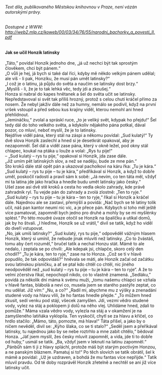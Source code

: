 ﻿###### Text díla, publikovaného Městskou knihovnou v Praze, není vázán autorskými právy.
###### Dostupné z WWW: http://web2.mlp.cz/koweb/00/03/34/76/55/narodni_bachorky_a_povesti_II.pdf  

#### Jak se učil Honzík latinsky
„Táto,”  povídal  Honzík  jednoho  dne,  „já  už  nechci  být  tak  sprostým člověkem, chci být pánem.“  
„O vůli je hej, já bych si také dal říci, kdyby mě někdo velkým  pánem udělal; ale víš - li pak, Honzíku, že musí pán umět latinsky?“  
„I což je o latinu, já půjdu do světa a naučím se latinsky dost brzy.“  
„Myslíš - li, že je to tak lehká věc, tedy jdi a zkoušej.“  
Honza si nabral do kapes hnětanek a šel do světa učit se latinsky.  Nepředstavoval si svět tak příliš hrozný, protož s celou chutí kráčel přímo za nosem. Že nebyl jakživ dále než za humny, nemálo se podivil, když na první vršek vstoupil a před sebou kus krajiny viděl, kterou nemohl ani hned přehlídnout.  
„Jemináčku,“ zvolal a spráskl ruce, „to je veliký svět, kdypak ho přejdu!“
Šel tedy dál do toho velkého světa, a kdykoliv nějakého pána potkal,  dával  pozor, co  mluví,  neboť  myslil,  že  je  to  latinsky.   
Nejdříve viděl pána, který stál na záspi a někomu povídal: „Sud kulatý!“  Ty  dvě slova  Honzík  zaslechl  a  hned  si  je  desetkrát opakoval, aby je nezapomněl.   Šel dál a viděl zase pána, který v okně ležel, pod okny stál chlapec, koukal na ptáka u louže a volal: „Rys tu pije!“   
– „Sud kulatý – rys tu pije,“ opakoval si Honzík, jda zase dále.   
„Již umím pět latinských slov, a než se naděju, bude ze mne pán.“   
Sto kroků dále stál opět pán a ukazoval pacholkovi na káru řka: „Tu je kára.“  
„Sud kulatý – rys  tu  pije – tu je kára,“ předříkával si Honzík, a když to dobře uměl, poskočil radostí a pravil sám k sobě: „Já nevím, co ten táta měl, vždyť mi ta latina jde jako hračka a hnedle budu umět latinsky jako česky.“  
Ušel zase asi dvě stě kroků a cesta ho vedla okolo zahrady, kde právě zahradník ryl. Tu vejde pán do zahrady a zvolá zlostně: „Ten to ryje.“  
„Sud kulatý – rys tu pije – tu je kára – ten to ryje,“ říkal si Honzík a kráčel dále.
Najednou ale se zastaví, přemýšlí a povídá: „Nač bych se té latiny tolik učil, náš pan kantor neumí nic víc, a je přece pán.   Kdybych si toho měl ještě více pamatovat, zapomněl bych jedno pro druhé a mohly by se mi myšlénky splést.“
Po  této  moudré  úvaze  otočil  se  Honzík  na  špalíčku  a  utíkal domů, jak by ho štvali.
„I hleďme, Honzík se už vrátil,“ divil se tatík, když ho viděl do dveří vstupovat.  
„No, jak umíš latinsky?“
„Sud  kulatý,  rys  tu  pije,“  odpověděl  vážným hlasem Honzík, který si umínil, že nebude jinak mluviti než latinsky.
„Co to žvástáš, tomu aby čert rozuměl,“ bručel tatík a nechal Honzu stát.
Mámě  to  ale  nedalo,  i  zeptala  se  po  chvíli:  „Ale  kdepak  jsi, chlapče, skoro celý den chodil?“
„Tu je kára, ten to ryje,“ zase na to Honza.
„Což se ti v hlavě popudilo, že tak odpovídáš?“ hněvala se máti, ale Honzík začal od začátku svou latinskou písničku, a ať se ptal kdo chtěl co chtěl, nic jiného neodpověděl než „sud kulatý – rys  tu pije – tu  je  kára – ten  to  ryje“.  A  že  to  velmi  zčerstva  říkal, nepochopil nikdo, co to vlastně znamená.
„Sedláku,” povídá za několik dní máma k svému muži, „tomu našemu chlapci se vzňala v hlavě fantas, blábolá a neví co, musela jsem se starého pastýře zeptat, co mu udělat. Již vím:“
„Nu, a co?“
„Radil mi, abychme mu z výšky a znenadání studené vody na hlavu vlili, že ho fantas hnedle přejde.“
„To můžem hned zkusit, sedí venku pod stájí, všecek zamyšlen. Jdi, vezmi vědro studené vody, vylez na stáj a poklopem ji dolů na něho vlej. Uhlídáme hned, zdali to pomůže.“
Máma  vzala  vědro  vody,  vylezla  na  stáj  a  v  okamžení  je  na zamyšleného latiňáka vyklopila. Ten vyskočil, chytl se za hlavu a křičel, co hrdlo stačilo: „Mámo, táto, pomozte, má hlava!“
Táta přišel, a jako by o ničem nevěděl, divil se: „Kýho šlaka, co se ti stalo?“
„Seděl jsem a přeříkával latinsky, tu najednou jako by se nebe roztrhlo a mne zabít chtělo,“ bědoval Honza.
„Jáť jsem myslil, žes česky mluvit zapomněl, a vida, jde ti to dobře od huby,“ usmál se tatík.
„Ba, vždyť jsem v leknutí na latinu zapomněl.“
„Pánbůh  sám  ti  ji  z  hlavy  spláchl,  protože  máš  být  starým poctivým Honzou, a ne panským bláznem. Pamatuj si to!“
Po těch slovích se tatík obrátil, šel k mámě a povídal: „Už je uzdraven, a bohdá že mu fantas více nepřijde.“
Tatík mluvil pravdu. Od té doby rozprávěl Honzík zřetelně a nechtěl se ani již více latinsky učit.